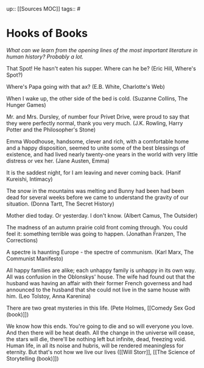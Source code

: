 up:: [[Sources MOC]]
tags:: #

# Hooks of Books
*What can we learn from the opening lines of the most important literature in human history? Probably a lot.*


That Spot! He hasn't eaten his supper. Where can he be? (Eric Hill, Where's Spot?)

Where's Papa going with that ax? (E.B. White, Charlotte's Web)

When I wake up, the other side of the bed is cold. (Suzanne Collins, The Hunger Games)

Mr. and Mrs. Dursley, of number four Privet Drive, were proud to say that they were perfectly normal, thank you very much. (J.K. Rowling, Harry Potter and the Philosopher's Stone)

Emma Woodhouse, handsome, clever and rich, with a comfortable home and a happy disposition, seemed to unite some of the best blessings of existence, and had lived nearly twenty-one years in the world with very little distress or vex her. (Jane Austen, Emma)

It is the saddest night, for I am leaving and never coming back. (Hanif Kureishi, Intimacy)

The snow in the mountains was melting and Bunny had been had been dead for several weeks before we came to understand the gravity of our situation. (Donna Tartt, The Secret History)

Mother died today. Or yesterday. I don't know. (Albert Camus, The Outsider)

The madness of an autumn prairie cold front coming through. You could feel it: something terrible was going to happen. (Jonathan Franzen, The Corrections)

A spectre is haunting Europe - the spectre of communism. (Karl Marx, The Communist Manifesto)

All happy families are alike; each unhappy family is unhappy in its own way. All was confusion in the Oblonskys' house. The wife had found out that the husband was having an affair with their former French governess and had announced to the husband that she could not live in the same house with him. (Leo Tolstoy, Anna Karenina)

There are two great mysteries in this life. (Pete Holmes, [[Comedy Sex God (book)]])

We know how this ends. You're going to die and so will everyone you love. And then there will be heat death. All the change in the universe will cease, the stars will die, there'll be nothing left but infinite, dead, freezing void. Human life, in all its noise and hubris, will be rendered meaningless for eternity. But that's not how we live our lives ([[Will Storr]], [[The Science of Storytelling (book)]])



